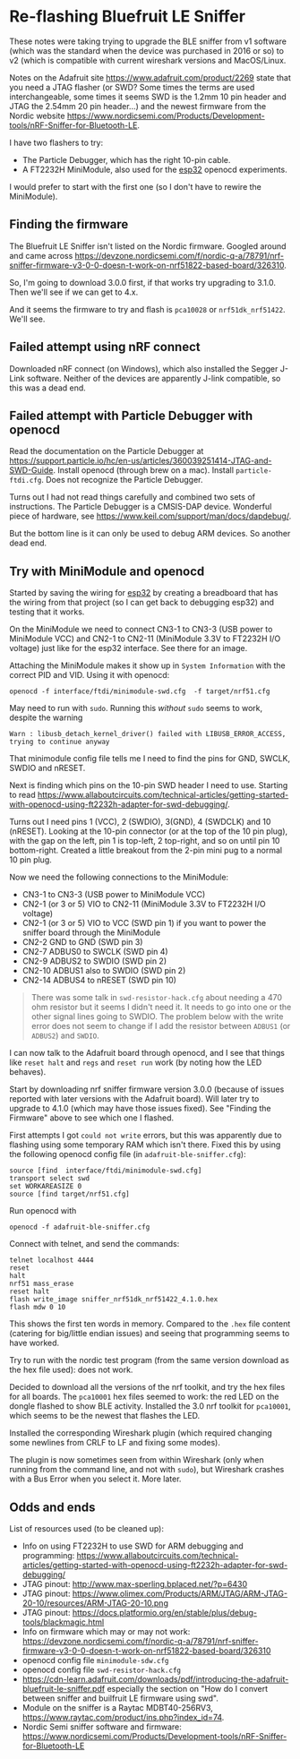 # Re-flashing Bluefruit LE Sniffer

These notes were taking trying to upgrade the BLE sniffer from v1 software (which was the standard when the device was purchased in 2016 or so) to v2 (which is compatible with current wireshark versions and MacOS/Linux.

Notes on the Adafruit site <https://www.adafruit.com/product/2269> state that you need a JTAG flasher (or SWD? Some times the terms are used interchangeable, some times it seems SWD is the 1.2mm 10 pin header and JTAG the 2.54mm 20 pin header...) and the newest firmware from the Nordic website <https://www.nordicsemi.com/Products/Development-tools/nRF-Sniffer-for-Bluetooth-LE>.

I have two flashers to try:

- The Particle Debugger, which has the right 10-pin cable.
- A FT2232H MiniModule, also used for the [esp32](../esp32/readme.md) openocd experiments.

I would prefer to start with the first one (so I don't have to rewire the MiniModule).

## Finding the firmware

The Bluefruit LE Sniffer isn't listed on the Nordic firmware. Googled around and came across <https://devzone.nordicsemi.com/f/nordic-q-a/78791/nrf-sniffer-firmware-v3-0-0-doesn-t-work-on-nrf51822-based-board/326310>.

So, I'm going to download 3.0.0 first, if that works try upgrading to 3.1.0. Then we'll see if we can get to 4.x.

And it seems the firmware to try and flash is `pca10028` or `nrf51dk_nrf51422`. We'll see.

## Failed attempt using nRF connect

Downloaded nRF connect (on Windows), which also installed the Segger J-Link software. Neither of the devices are apparently J-link compatible, so this was a dead end.

## Failed attempt with Particle Debugger with openocd

Read the documentation on the Particle Debugger at <https://support.particle.io/hc/en-us/articles/360039251414-JTAG-and-SWD-Guide>. Install openocd (through brew on a mac). Install `particle-ftdi.cfg`. Does not recognize the Particle Debugger.

Turns out I had not read things carefully and combined two sets of instructions. The Particle Debugger is a CMSIS-DAP device. Wonderful piece of hardware, see <https://www.keil.com/support/man/docs/dapdebug/>. 

But the bottom line is it can only be used to debug ARM devices. So another dead end.

## Try with MiniModule and openocd

Started by saving the wiring for [esp32](../esp32/readme.md) by creating a breadboard that has the wiring from that project (so I can get back to debugging esp32) and testing that it works.

On the MiniModule we need to connect CN3-1 to CN3-3 (USB power to MiniModule VCC) and CN2-1 to CN2-11 (MiniModule 3.3V to FT2232H I/O voltage) just like for the esp32 interface. See there for an image.

Attaching the MiniModule makes it show up in `System Information` with the correct PID and VID. Using it with openocd:

```
openocd -f interface/ftdi/minimodule-swd.cfg  -f target/nrf51.cfg
```

May need to run with `sudo`. Running this _without_ `sudo` seems to work, despite the warning

```
Warn : libusb_detach_kernel_driver() failed with LIBUSB_ERROR_ACCESS, trying to continue anyway
```

That minimodule config file tells me I need to find the pins for GND, SWCLK, SWDIO and nRESET.

Next is finding which pins on the 10-pin SWD header I need to use. Starting to read <https://www.allaboutcircuits.com/technical-articles/getting-started-with-openocd-using-ft2232h-adapter-for-swd-debugging/>.

Turns out I need pins 1 (VCC), 2 (SWDIO), 3(GND), 4 (SWDCLK) and 10 (nRESET). Looking at the 10-pin connector (or at the top of the 10 pin plug), with the gap on the left, pin 1 is top-left, 2 top-right, and so on until pin 10 bottom-right. Created a little breakout from the 2-pin mini pug to a normal 10 pin plug.

Now we need the following connections to the MiniModule:

- CN3-1 to CN3-3 (USB power to MiniModule VCC)
- CN2-1 (or 3 or 5) VIO to CN2-11 (MiniModule 3.3V to FT2232H I/O voltage)
- CN2-1 (or 3 or 5) VIO to VCC (SWD pin 1) if you want to power the sniffer board through the MiniModule
- CN2-2 GND to GND (SWD pin 3)
- CN2-7 ADBUS0 to SWCLK (SWD pin 4)
- CN2-9 ADBUS2 to SWDIO (SWD pin 2)
- CN2-10 ADBUS1 also to SWDIO (SWD pin 2)
- CN2-14 ADBUS4 to nRESET (SWD pin 10)

> There was some talk in `swd-resistor-hack.cfg` about needing a 470 ohm resistor but it seems I didn't need it. It needs to go into one or the other signal lines going to SWDIO. The problem below with the write error does not seem to change if I add the resistor between `ADBUS1` (or `ADBUS2`) and `SWDIO`.

I can now talk to the Adafruit board through openocd, and I see that things like `reset halt` and `regs` and `reset run` work (by noting how the LED behaves).

Start by downloading nrf sniffer firmware version 3.0.0 (because of issues reported with later versions with the Adafruit board). Will later try to upgrade to 4.1.0 (which may have those issues fixed). See "Finding the Firmware" above to see which one I flashed.

First attempts I got `could not write` errors, but this was apparently due to flashing using some temporary RAM which isn't there. Fixed this by using the following openocd config file (in `adafruit-ble-sniffer.cfg`):

```
source [find  interface/ftdi/minimodule-swd.cfg]
transport select swd
set WORKAREASIZE 0
source [find target/nrf51.cfg]
```

Run openocd with

```
openocd -f adafruit-ble-sniffer.cfg
```

Connect with telnet, and send the commands:

```
telnet localhost 4444
reset
halt
nrf51 mass_erase
reset halt
flash write_image sniffer_nrf51dk_nrf51422_4.1.0.hex
flash mdw 0 10
```

This shows the first ten words in memory. Compared to  the `.hex` file content (catering for big/little endian issues) and seeing that programming seems to have worked.

Try to run with the nordic test program (from the same version download as the hex file used): does not work.

Decided to download all the versions of the nrf toolkit, and try the hex files for all boards. The `pca10001` hex files seemed to work: the red LED on the dongle flashed to show BLE activity. Installed the 3.0 nrf toolkit for `pca10001`, which seems to be the newest that flashes the LED.

Installed the corresponding Wireshark plugin (which required changing some newlines from CRLF to LF and fixing some modes).

The plugin is now sometimes seen from within Wireshark (only when running from the command line, and not with `sudo`), but Wireshark crashes with a Bus Error when you select it. More later.

## Odds and ends

List of resources used (to be cleaned up):

- Info on using FT2232H to use SWD for ARM debugging and programming: <https://www.allaboutcircuits.com/technical-articles/getting-started-with-openocd-using-ft2232h-adapter-for-swd-debugging/>
- JTAG pinout: <http://www.max-sperling.bplaced.net/?p=6430>
- JTAG pinout: <https://www.olimex.com/Products/ARM/JTAG/ARM-JTAG-20-10/resources/ARM-JTAG-20-10.png>
- JTAG pinout: <https://docs.platformio.org/en/stable/plus/debug-tools/blackmagic.html>
- Info on firmware which may or may not work: <https://devzone.nordicsemi.com/f/nordic-q-a/78791/nrf-sniffer-firmware-v3-0-0-doesn-t-work-on-nrf51822-based-board/326310>
- openocd config file `minimodule-sdw.cfg`
- openocd config file `swd-resistor-hack.cfg`
- <https://cdn-learn.adafruit.com/downloads/pdf/introducing-the-adafruit-bluefruit-le-sniffer.pdf> especially the section on "How do I convert between sniffer and builfruit LE firmware using swd".
- Module on the sniffer is a Raytac MDBT40-256RV3, <https://www.raytac.com/product/ins.php?index_id=74>.
- Nordic Semi sniffer software and firmware: <https://www.nordicsemi.com/Products/Development-tools/nRF-Sniffer-for-Bluetooth-LE>


